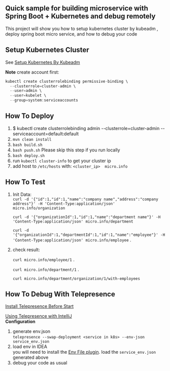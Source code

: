 ## Quick sample for building microservice with Spring Boot + Kubernetes and debug remotely

This project will show you how to setup kubernetes cluster by kubeadm , deploy spring boot micro service, and how to debug your code

## Setup Kubernetes Cluster
See [Setup Kubernetes By Kubeadm](./kubeadm/setup.md)

**Note**
create account first:  
```javascript
kubectl create clusterrolebinding permissive-binding \
  --clusterrole=cluster-admin \
  --user=admin \
  --user=kubelet \
  --group=system:serviceaccounts
```

## How To Deploy
1. $ kubectl create clusterrolebinding admin --clusterrole=cluster-admin --serviceaccount=default:default
2. `mvn clean install`
3. `bash build.sh`
4. `bash push.sh` Please skip this step if you run locally
5. `bash deploy.sh`
6. run `kubectl cluster-info` to get your cluster ip
7. add host to `/etc/hosts` with:
   `<cluster_ip>  micro.info`

## How To Test
1. Init Data:  
   `curl -d '{"id":1,"id":1,"name":"company name","address":"company address"}' -H 'Content-Type:application/json' micro.info/organization` 
   
   `curl -d '{"organizationId":1,"id":1,"name":"department name"}' -H 'Content-Type:application/json' micro.info/department` 
   
   `curl -d '{"organizationId":1,"departmentId":1,"id":1,"name":"employee"}' -H 'Content-Type:application/json' micro.info/employee` . 
    
2. check result:  

    `curl micro.info/employee/1` . 
   
    `curl micro.info/department/1` . 
    
    `curl micro.info/department/organization/1/with-employees`
    
## How To Debug  With Telepresence
[Install Telepresence Before Start](https://www.telepresence.io/reference/install)

[Using Telepresence with IntelliJ](https://www.telepresence.io/tutorials/intellij)  
**Configuration**  
1. generate env.json  
`telepresence --swap-deployment <service in k8s> --env-json service_env.json`
2. load env in IDEA  
you will need to install the [Env File plugin](https://plugins.jetbrains.com/plugin/7861-envfile).
load the `service_env.json` generated above
3. debug your code as usual

